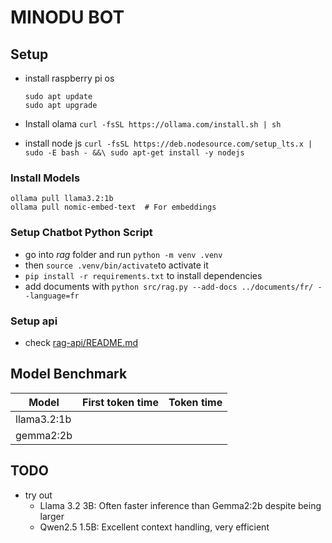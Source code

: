 # MINODU BOT

## Setup

* install raspberry pi os

  ```
  sudo apt update
  sudo apt upgrade
  ```

* Install olama `curl -fsSL https://ollama.com/install.sh | sh`
* install node js `curl -fsSL https://deb.nodesource.com/setup_lts.x | sudo -E bash - &&\ sudo apt-get install -y nodejs`

### Install Models

```
ollama pull llama3.2:1b
ollama pull nomic-embed-text  # For embeddings
```

### Setup Chatbot Python Script

* go into *rag* folder and run `python -m venv .venv`
* then `source .venv/bin/activate`to activate it
* `pip install -r requirements.txt`  to install dependencies
* add documents with `python src/rag.py --add-docs ../documents/fr/ --language=fr`

### Setup api

* check [rag-api/README.md](rag-api/README.md)

## Model Benchmark

| Model         | First token time    | Token time | 
| ----          | ----                | ----       | 
| llama3.2:1b   |                     |            |
| gemma2:2b     |                     |            |

## TODO

* try out 
  * Llama 3.2 3B: Often faster inference than Gemma2:2b despite being larger
  * Qwen2.5 1.5B: Excellent context handling, very efficient



